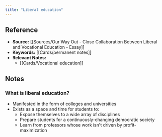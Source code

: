 ```yaml
---
title: "Liberal education"
---
```

## Reference
- **Source:** [[Sources/Our Way Out - Close Collaboration Between Liberal and Vocational Education - Essay]]
- **Keywords:** [[Cards/permanent notes]]
- **Relevant Notes:** 
	- [[Cards/Vocational education]]
## Notes
### What is liberal education?
+ Manifested in the form of colleges and universities
+ Exists as a space and time for students to:
	+ Expose themselves to a wide array of disciplines
	+ Prepare students for a continuously-changing democratic society
	+ Learn from professors whose work isn't driven by profit-maximization